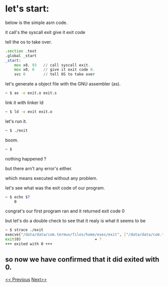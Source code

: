 # let's start:

below is the simple asm code.

it call's the syscall exit give it exit code

tell the os to take over.


```asm
.section .text
.global _start
_start:
    mov x8, 93   // call syscall exit.
    mov x0, 0    // give it exit code 0.
    svc 0        // tell OS to take over

```

let's generate a object file with the GNU assembler (as).

```bash
~ $ as -o exit.o exit.s
```

link it with linker ld

```bash
~ $ ld -o exit exit.o
```

let's run it.
```bash
~ $ ./exit
```

boom.
```bash
~ $ 
```

nothing happened ?

but there arn't any error's either.

which means executed without any problem.

let's see what was the exit code of our program.

```bash
~ $ echo $?
    0
```
congrat's our first program  ran and it returned exit code 0

but let's do a double check to see that it realy is what it seems to be
```bash
~ $ strace ./exit
execve("/data/data/com.termux/files/home/exes/exit", ["/data/data/com.termux/files/home"...], 0x7fcc31e568 /* 43 vars */) = 0
exit(0)                                 = ?
+++ exited with 0 +++
```

so now we have confirmed that it did exited with  0.
---
[<< Previous](/README.md)
[Next>>](page2/page2.md)
